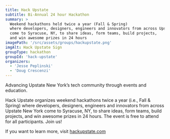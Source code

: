 ```yaml
---
title: Hack Upstate
subtitle: Bi-Annual 24 hour Hackathon
summary: >
  Weekend hackathons held twice a year (Fall & Spring)
  where developers, designers, engineers and innovators from across Upstate New York
  come to Syracuse, NY, to share ideas, form teams, build projects,
  and win awesome prizes in 24 hours
imagePath: '/src/assets/groups/hackupstate.png'
imgAlt: Hack Upstate Sign
groupType: hackathon
groupId: 'hack-upstate'
organizers:
  - 'Jesse Peplinski'
  - 'Doug Crescenzi'
---
```


Advancing Upstate New York’s tech community through events and education.

Hack Upstate organizes weekend hackathons twice a year (i.e., Fall & Spring) where developers, designers, engineers and innovators from across Upstate New York come to Syracuse, NY, to share ideas, form teams, build projects, and win awesome prizes in 24 hours. The event is free to attend for all participants. Join us!

If you want to learn more, visit <a href="https://hackupstate.com/">hackupstate.com</a>
